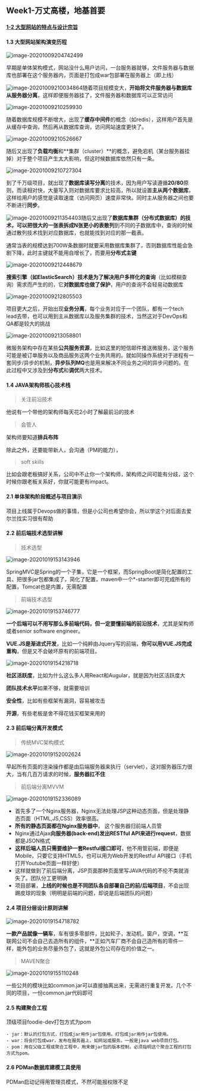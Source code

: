 ## Week1-万丈高楼，地基首要

#### [1-2 大型网站的特点与设计宗旨](./PDF/1-2.pdf)

#### 1.3 大型网站架构演变历程

![image-20201009204742499](https://raw.githubusercontent.com/ZhouMeng1998/IMG/image-upload/20201009204742.png)

早期是单体架构模式，网站没什么用户访问，一台服务器就够，文件服务器与数据库也部署在这个服务器内，页面是打包成war包部署在服务器上（即上线）

![image-20201009210034864](https://raw.githubusercontent.com/ZhouMeng1998/IMG/image-upload/20201009210035.png)随着项目规模变大，**开始将文件服务器与数据库从服务器分离**，这样即便服务器挂了，文件服务器和数据库可以正常访问

![image-20201009210259930](https://raw.githubusercontent.com/ZhouMeng1998/IMG/image-upload/20201009210300.png)

随着数据库规模不断增大，出现了**缓存中间件**的概念（如redis），这样用户首先是从缓存中查询，然后再从数据库查询，访问网站速度更快了。

![image-20201009210526667](https://raw.githubusercontent.com/ZhouMeng1998/IMG/image-upload/20201009210526.png)

随后又出现了**负载均衡**和**集群（cluster）**的概念，避免宕机（某台服务器挂掉）对于整个项目产生太大影响，但这时候数据库依然只有一条。

![image-20201009210727304](https://raw.githubusercontent.com/ZhouMeng1998/IMG/image-upload/20201009210727.png)

到了千万级项目，就出现了**数据库读写分离**的技术，因为用户写读遵循**20/80**原则，而读相对快，大量写入则对数据库要求比较高，所以就设置**主从两个数据库**，这样给用户的感觉是读取速度（访问网页）速度非常快。同时主从服务器之间也要不断进行**同步**。

![image-20201009211354403](https://raw.githubusercontent.com/ZhouMeng1998/IMG/image-upload/20201009211354.png)随后又出现了**数据库集群（分布式数据库）**的技术，可以把很大的一张表拆成N张更小的表**散列**到不同的子数据库中，查询的时候通过散列技术找到对应数据库，也就能找到对应的那一截表。



通常当表的规模达到700W条数据时就要采用数据库集群了，否则数据库性能会急剧下降，此时主键就不能用自增长了，而要用**分布式主键**

![image-20201009212448679](https://raw.githubusercontent.com/ZhouMeng1998/IMG/image-upload/20201009212448.png)

**搜索引擎（如ElasticSearch）**技术是为了解决**用户多样化的查询**（比如模糊查询）需求而产生的的，它**对数据库也做了保护**，用户的查询不会轻易动数据库

![image-20201009212805503](https://raw.githubusercontent.com/ZhouMeng1998/IMG/image-upload/20201009212805.png)

项目更大之后，开始出现**业务分离**，每个业务对应于一个团队，都有一个tech lead去带，也可以用到主从数据库以及服务集群的技术，当然这对于DevOps和QA都是较大的挑战

![image-20201009213058801](https://raw.githubusercontent.com/ZhouMeng1998/IMG/image-upload/20201009213115.png)

微服务架构中存在某些**公共服务资源**，比如这里的短信邮件推送微服务，这个服务可能是被订单服务以及商品服务这两个业务共用的。就如同操作系统对于进程有一套同步/异步的机制，**异步队列MQ**也是用来解决不同业务之间的异步问题的。在此过程中又涉及到**分布式**和**调优**两大技术。

#### 1.4 JAVA架构师核心技术栈

> 关注前沿技术

他说有一个带他的架构师每天花2小时了解最前沿的技术

> 会管人

架构师要知道**排兵布阵**

除此之外，还要能带新人，会沟通（PM的能力），

> soft skills

比如会跟老板搞好关系，公司中不止你一个架构师，架构师之间可能有分歧，这个时候你跟老板关系好，你就可能更有impact。

#### 2.1 单体架构阶段概述与项目演示

项目上线属于Devops做的事情，但是小公司也希望你会，所以学这个对后面去爱尔兰找实习很有帮助

#### 2.2 前后端技术选型讲解

> 技术选型

![image-20201019153143946](https://raw.githubusercontent.com/ZhouMeng1998/IMG/image-upload/20201019153145.png)

SpringMVC是Spring的一个子集，它是一个框架，而SpringBoot是简化配置的工具，把很多jar包都集成了，简化了配置，maven中一个*-starter即可完成所有的配置，Tomcat也是内置，无需配置

> 前端技术选型

![image-20201019153746777](https://raw.githubusercontent.com/ZhouMeng1998/IMG/image-upload/20201019153747.png)

**一个后端可以不用写那么多前端代码，但一定要懂前端的前沿技术**，尤其是架构师或者senior software engineer。

**VUE.JS是渐进式开发**，比如一个纯粹由Jquery写的前端，**你可以用VUE.JS完成重构**，但是又不会破坏原有的前端项目。

![image-20201019154218718](https://raw.githubusercontent.com/ZhouMeng1998/IMG/image-upload/20201019154220.png)

**社区活跃度**，比如为什么这么多人用React和Augular，就是因为社区活跃度大

**团队技术水平**如果不够，就需要培训

**安全性**，比如有些框架有漏洞，容易被攻击

**开源**，有些老板是舍不得花钱买框架来用的

#### 2.3 前后端分离开发模式

> 传统MVC架构模式

![image-20201019152002624](https://raw.githubusercontent.com/ZhouMeng1998/IMG/image-upload/20201019152004.png)

早起所有页面的渲染操作都是由后端服务器来执行（servlet），这对服务器压力很大，当有几百万请求的时候，**服务器扛不住**

> 前后端分离MVVM

![image-20201019152336089](https://raw.githubusercontent.com/ZhouMeng1998/IMG/image-upload/20201019152337.png)

- 首先多了一个Nginx服务器，Nginx无法处理JSP这种动态页面，但是处理静态页面（HTML,JS,CSS）效率很高。
- **所有的静态页面都在Nginx服务器中**， 这个服务器归前端人员管
- Nginx通过Ajax**向服务器(back-end)发出RESTful API来进行request**，数据都是JSON格式
- **这样后端人员只需要维护一套Restful接口即可**，他不用管前端，即便是Mobile，只要它支持HTML5，也可以用为Web开发的Restful API接口（手机打开Youtube页面一样好使）
- 这样就做到了前后端分离，JSP页面那种页面里写JAVA代码的不伦不类就消失了。团队分工更明确
- 项目部署，**上线的时候也是不同团队各自部署自己的前/后端项目**，不会出现踢皮球的现象（明明是前端的问题，却说是后端团队的问题） 

#### 2.4 项目分层设计原则讲解

![image-20201019154718782](https://raw.githubusercontent.com/ZhouMeng1998/IMG/image-upload/20201019154720.png)

**一款产品就像一辆车**，车有很多零部件，比如轮子，发动机，窗户，空调，**互联网公司不会自己去造所有的组件，**正如汽车厂商不会自己造所有的零件一样，能外包的业务尽量外包了，这就是外包公司存在的价值之一。

> MAVEN聚合

![image-20201019155110248](https://raw.githubusercontent.com/ZhouMeng1998/IMG/image-upload/20201019155112.png)

一些公共的模块比如common.jar可以直接抽离出来，无需进行重复开发。几个不同的项目，一份common.jar代码即可

#### 2.5 构建聚合工程

顶级项目foodie-dev打包方式为<packaging>pom</packaging>

 ```
- jar：默认的打包方式，打包成jar用作jar包使用。打包成jar用作jar包使用。
- war：将会打包成war，发布在服务器上，如网站或服务。一般是java web项目打包。
- pom：用在父级工程或聚合工程中，用来做jar包的版本控制，必须指明这个聚合工程的打包方式为pom。
 ```

#### 2.6 PDMan数据库建模工具使用

PDMan启动记得用管理员模式，不然可能报权限不足

